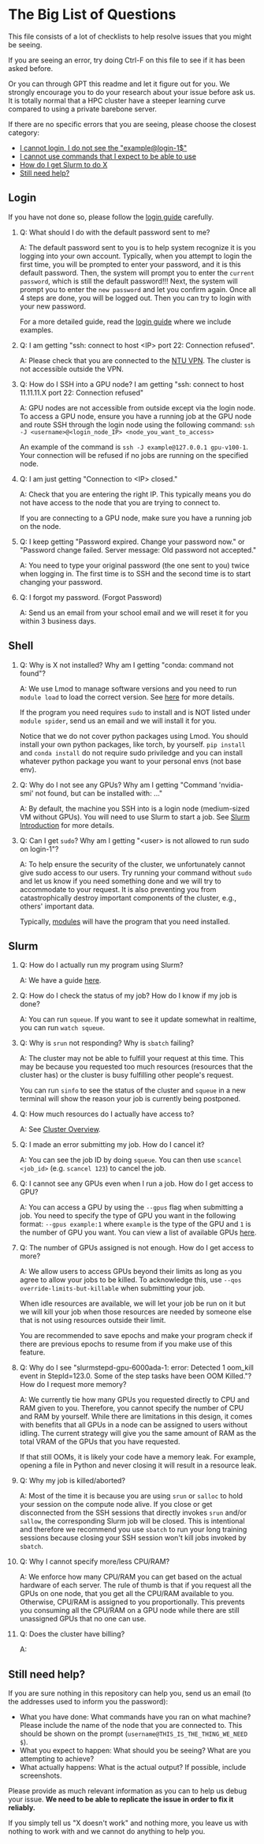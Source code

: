 # The Big List of Questions

This file consists of a lot of checklists to help resolve issues that you might
be seeing.

If you are seeing an error, try doing Ctrl-F on this file to see if it has been
asked before.

Or you can through GPT this readme and let it figure out for you. We strongly
encourage you to do your research about your issue before ask us. It is totally
normal that a HPC cluster have a steeper learning curve compared to using a
private barebone server.

If there are no specific errors that you are seeing, please choose the closest
category:
- [I cannot login, I do not see the "example@login-1$"](#Login)
- [I cannot use commands that I expect to be able to use](#Shell)
- [How do I get Slurm to do X](#Slurm)
- [Still need help?](#Still-need-help)

## Login

If you have not done so, please follow the [login guide](login.md) carefully.

1.  Q: What should I do with the default password sent to me?

    A: The default password sent to you is to help system recognize it is you
    logging into your own account. Typically, when you attempt to login the
    first time, you will be prompted to enter your password, and it is this
    default password. Then, the system will prompt you to enter the
    `current password`, which is still the default password!!! Next, the system
    will prompt you to enter the `new password` and let you confirm again. Once
    all 4 steps are done, you will be logged out. Then you can try to login
    with your new password.

    For a more detailed guide, read the [login guide](login.md) where we
    include examples.

2.  Q: I am getting "ssh: connect to host &lt;IP&gt; port 22: Connection
       refused".

    A: Please check that you are connected to the
    [NTU VPN](https://vpngate-student.ntu.edu.sg). The cluster is not
    accessible outside the VPN.

3.  Q: How do I SSH into a GPU node? I am getting "ssh: connect to host
       11.11.11.X port 22: Connection refused"

    A: GPU nodes are not accessible from outside except via the login node. To
       access a GPU node, ensure you have a running job at the GPU node and
       route SSH through the login node using the following command:
       `ssh -J <username>@<login_node_IP> <node_you_want_to_access>`

       An example of the command is `ssh -J example@127.0.0.1 gpu-v100-1`.
       Your connection will be refused if no jobs are running on the specified
       node.

4.  Q: I am just getting "Connection to &lt;IP&gt; closed."

    A: Check that you are entering the right IP. This typically means you do not
       have access to the node that you are trying to connect to.

       If you are connecting to a GPU node, make sure you have a running job on
       the node.

5.  Q: I keep getting "Password expired. Change your password now." or "Password
    change failed. Server message: Old password not accepted."

    A: You need to type your original password (the one sent to you) twice when
       logging in. The first time is to SSH and the second time is to start
       changing your password.

6.  Q: I forgot my password. (Forgot Password)

    A: Send us an email from your school email and we will reset it for you
       within 3 business days.

## Shell

1.  Q: Why is X not installed? Why am I getting "conda: command not found"?

    A: We use Lmod to manage software versions and you need to run
       `module load` to load the correct version. See
       [here](slurm.md#Use-Lmod-to-load-softwarepackages) for more details.

       If the program you need requires `sudo` to install and is NOT listed
       under `module spider`, send us an email and we will install it for you.

       Notice that we do not cover python packages using Lmod. You should
       install your own python packages, like torch, by yourself. `pip install`
       and `conda install` do not require sudo priviledge and you can install
       whatever python package you want to your personal envs (not base env).

2.  Q: Why do I not see any GPUs? Why am I getting "Command 'nvidia-smi' not
       found, but can be installed with: ..."

    A: By default, the machine you SSH into is a login node (medium-sized VM
       without GPUs). You will need to use Slurm to start a job. See
       [Slurm Introduction](slurm.md) for more details.

3.  Q: Can I get `sudo`? Why am I getting "&lt;user&gt; is not allowed to run
       sudo on login-1"?

    A: To help ensure the security of the cluster, we unfortunately cannot give
       sudo access to our users. Try running your command without `sudo` and let
       us know if you need something done and we will try to accommodate to your
       request. It is also preventing you from catastrophically destroy important
       components of the cluster, e.g., others' important data.

       Typically, [modules](slurm.md#Lmod) will have the program that you need
       installed.

## Slurm

1.  Q: How do I actually run my program using Slurm?

    A: We have a guide [here](slurm.md).

2.  Q: How do I check the status of my job? How do I know if my job is done?

    A: You can run `squeue`. If you want to see it update somewhat in realtime,
       you can run `watch squeue`.

3.  Q: Why is `srun` not responding? Why is `sbatch` failing?

    A: The cluster may not be able to fulfill your request at this time. This
       may be because you requested too much resources (resources that the
       cluster has) or the cluster is busy fulfilling other people's request.

       You can run `sinfo` to see the status of the cluster and `squeue` in a
       new terminal will show the reason your job is currently being postponed.

4.  Q: How much resources do I actually have access to?

    A: See [Cluster Overview](cluster.md#Slurm).

5.  Q: I made an error submitting my job. How do I cancel it?

    A: You can see the job ID by doing `squeue`. You can then use
       `scancel <job_id>` (e.g. `scancel 123`) to cancel the job.

6.  Q: I cannot see any GPUs even when I run a job. How do I get access to GPU?

    A: You can access a GPU by using the `--gpus` flag when submitting a job.
       You need to specify the type of GPU you want in the following format:
       `--gpus example:1` where `example` is the type of the GPU and `1` is the
       number of GPU you want. You can view a list of available GPUs
       [here](cluster.md#Slurm).

7.  Q: The number of GPUs assigned is not enough. How do I get access to more?

    A: We allow users to access GPUs beyond their limits as long as you agree to
       allow your jobs to be killed. To acknowledge this, use
       `--qos override-limits-but-killable` when submitting your job.

       When idle resources are available, we will let your job be run on it but
       we will kill your job when those resources are needed by someone else
       that is not using resources outside their limit.

       You are recommended to save epochs and make your program check if there
       are previous epochs to resume from if you make use of this feature.

8.  Q: Why do I see "slurmstepd-gpu-6000ada-1: error: Detected 1 oom_kill event
       in StepId=123.0. Some of the step tasks have been OOM Killed."? How do I
       request more memory?

    A: We currently tie how many GPUs you requested directly to CPU and RAM
       given to you. Therefore, you cannot specify the number of CPU and RAM by
       yourself. While there are limitations in this design, it comes with
       benefits that all GPUs in a node can be assigned to users without idling.
       The current strategy will give you the same amount of RAM as the total
       VRAM of the GPUs that you have requested.

       If that still OOMs, it is likely your code have a memory leak. For
       example, opening a file in Python and never closing it will result in
       a resource leak.

10. Q: Why my job is killed/aborted?

    A: Most of the time it is because you are using `srun` or `salloc` to hold
       your session on the compute node alive. If you close or get disconnected
       from the SSH sessions that directly invokes `srun` and/or `sallow`, the
       corresponding Slurm job will be closed. This is intentional and therefore
       we recommend you use `sbatch` to run your long training sessions because
       closing your SSH session won't kill jobs invoked by `sbatch`.

11. Q: Why I cannot specify more/less CPU/RAM?

    A: We enforce how many CPU/RAM you can get based on the actual hardware of
       each server. The rule of thumb is that if you request all the GPUs on one
       node, that you get all the CPU/RAM available to you. Otherwise, CPU/RAM
       is assigned to you proportionally. This prevents you consuming all the
       CPU/RAM on a GPU node while there are still unassigned GPUs that no one
       can use.
12. Q: Does the cluster have billing?

    A: 

## Still need help?

If you are sure nothing in this repository can help you, send us an email (to
the addresses used to inform you the password):

- What you have done: What commands have you ran on what machine?
    Please include the name of the node that you are connected to. This should
    be shown on the prompt (`username@THIS_IS_THE_THING_WE_NEED $`).
- What you expect to happen: What should you be seeing? What are you attempting
    to achieve?
- What actually happens: What is the actual output? If possible, include
    screenshots.

Please provide as much relevant information as you can to help us debug your
issue. **We need to be able to replicate the issue in order to fix it
reliably.**

If you simply tell us "X doesn't work" and nothing more, you leave us with
nothing to work with and we cannot do anything to help you.
